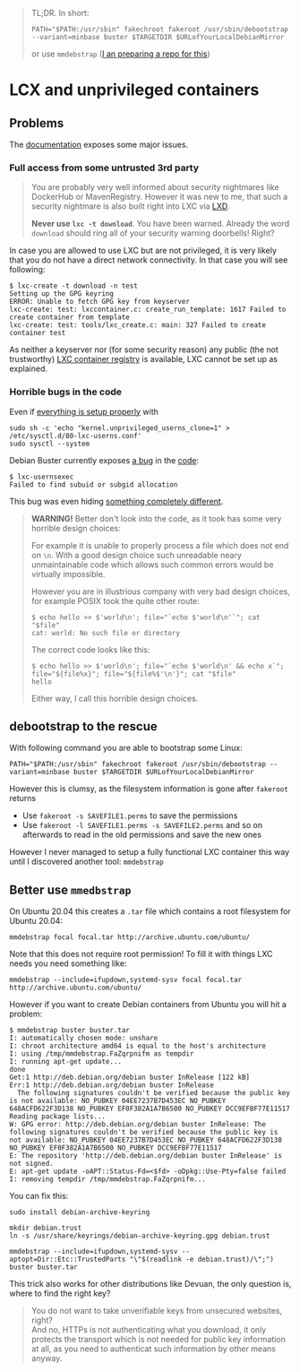 > TL;DR.  In short:
>
> `PATH="$PATH:/usr/sbin" fakechroot fakeroot /usr/sbin/debootstrap --variant=minbase buster $TARGETDIR $URLofYourLocalDebianMirror`
>
> or use `mmdebstrap` ([I an preparing a repo for this](https://github.com/hilbix/LXC))

# LCX and unprivileged containers

## Problems

The [documentation](https://wiki.debian.org/LXC) exposes some major issues.


### Full access from some untrusted 3rd party

> You are probably very well informed about security nightmares like DockerHub or MavenRegistry.
> However it was new to me, that such a security nightmare is also built right into LXC via [LXD](https://images.linuxcontainers.org/).
>
> **Never use `lxc -t download`**.  You have been warned.  Already the word `download` should ring all of your security warning doorbells!  Right?

In case you are allowed to use LXC but are not privileged, it is very likely that you do not have a direct network connectivity.
In that case you will see following:

```
$ lxc-create -t download -n test
Setting up the GPG keyring
ERROR: Unable to fetch GPG key from keyserver
lxc-create: test: lxccontainer.c: create_run_template: 1617 Failed to create container from template
lxc-create: test: tools/lxc_create.c: main: 327 Failed to create container test
```

As neither a keyserver nor (for some security reason) any public (the not trustworthy) [LXC container registry](https://images.linuxcontainers.org/) is available,
LXC cannot be set up as explained.


### Horrible bugs in the code

Even if [everything is setup properly](https://wiki.debian.org/LXC#Unprivileged_container) with

	sudo sh -c 'echo "kernel.unprivileged_userns_clone=1" > /etc/sysctl.d/80-lxc-userns.conf'
	sudo sysctl --system

Debian Buster currently exposes [a bug](https://github.com/lxc/lxc/issues/3121)
in the [code](https://github.com/lxc/lxc/commit/c14ea11dccbfa80021a9b169b94bd86e8b359611#diff-9308db620cfc569a9c2a7e321f741ebd):

```
$ lxc-usernsexec 
Failed to find subuid or subgid allocation
```

This bug was even hiding [something completely different](https://github.com/lxc/lxc/issues/3163).

> **WARNING!** Better don't look into the code, as it took has some very horrible design choices:
> 
> For example it is unable to properly process a file which does not end on `\n`.
> With a good design choice such unreadable neary unmaintainable code which allows such common errors would be virtually impossible.
>
> However you are in illustrious company with very bad design choices, for example POSIX took the quite other route:
>
> ```
> $ echo hello >> $'world\n'; file="`echo $'world\n'`"; cat "$file"
> cat: world: No such file or directory
> ```
>
> The correct code looks like this:
>
> ```
> $ echo hello >> $'world\n'; file="`echo $'world\n' && echo x`"; file="${file%x}"; file="${file%$'\n'}"; cat "$file"
> hello
> ```
>
> Either way, I call this horrible design choices.


## debootstrap to the rescue

With following command you are able to bootstrap some Linux:

	PATH="$PATH:/usr/sbin" fakechroot fakeroot /usr/sbin/debootstrap --variant=minbase buster $TARGETDIR $URLofYourLocalDebianMirror

However this is clumsy, as the filesystem information is gone after `fakeroot` returns

- Use `fakeroot -s SAVEFILE1.perms` to save the permissions
- Use `fakeroot -l SAVEFILE1.perms -s SAVEFILE2.perms` and so on afterwards to read in the old permissions and save the new ones

However I never managed to setup a fully functional LXC container this way until I discovered another tool: `mmdebstrap`

## Better use `mmedbstrap`

On Ubuntu 20.04 this creates a `.tar` file which contains a root filesystem for Ubuntu 20.04:

	mmdebstrap focal focal.tar http://archive.ubuntu.com/ubuntu/

Note that this does not require root permission!  To fill it with things LXC needs you need something like:

	mmdebstrap --include=ifupdown,systemd-sysv focal focal.tar http://archive.ubuntu.com/ubuntu/

However if you want to create Debian containers from Ubuntu you will hit a problem:

```
$ mmdebstrap buster buster.tar 
I: automatically chosen mode: unshare
I: chroot architecture amd64 is equal to the host's architecture
I: using /tmp/mmdebstrap.FaZqrpnifm as tempdir
I: running apt-get update...
done
Get:1 http://deb.debian.org/debian buster InRelease [122 kB]
Err:1 http://deb.debian.org/debian buster InRelease
  The following signatures couldn't be verified because the public key is not available: NO_PUBKEY 04EE7237B7D453EC NO_PUBKEY 648ACFD622F3D138 NO_PUBKEY EF0F382A1A7B6500 NO_PUBKEY DCC9EFBF77E11517
Reading package lists...
W: GPG error: http://deb.debian.org/debian buster InRelease: The following signatures couldn't be verified because the public key is not available: NO_PUBKEY 04EE7237B7D453EC NO_PUBKEY 648ACFD622F3D138 NO_PUBKEY EF0F382A1A7B6500 NO_PUBKEY DCC9EFBF77E11517
E: The repository 'http://deb.debian.org/debian buster InRelease' is not signed.
E: apt-get update -oAPT::Status-Fd=<$fd> -oDpkg::Use-Pty=false failed
I: removing tempdir /tmp/mmdebstrap.FaZqrpnifm...
```

You can fix this:

	sudo install debian-archive-keyring
	
	mkdir debian.trust
	ln -s /usr/share/keyrings/debian-archive-keyring.gpg debian.trust
	
	mmdebstrap --include=ifupdown,systemd-sysv --aptopt=Dir::Etc::TrustedParts "\"$(readlink -e debian.trust)/\";") buster buster.tar

This trick also works for other distributions like Devuan, the only question is, where to find the right key?

> You do not want to take unverifiable keys from unsecured websites, right?\
> And no, HTTPs is not authenticating what you download, it only protects the transport which is not needed for public key information at all,
> as you need to authenticat such information by other means anyway.

